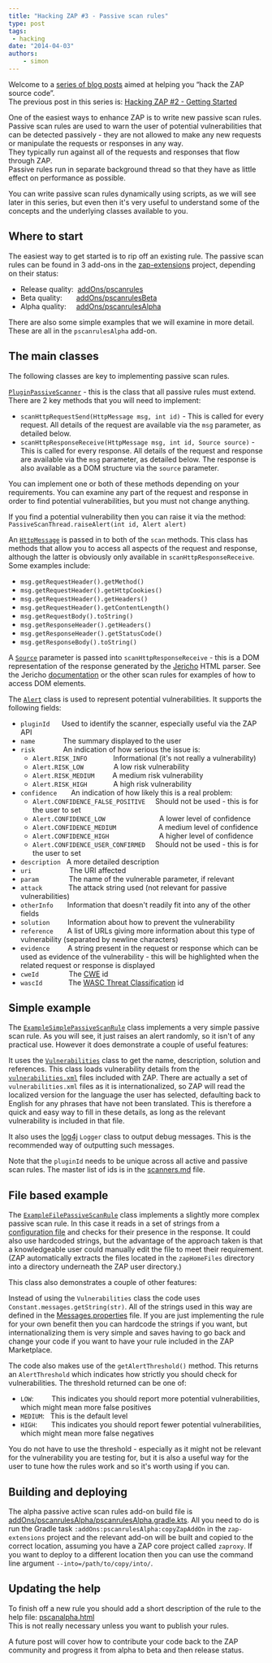 ```yaml
---
title: "Hacking ZAP #3 - Passive scan rules"
type: post
tags:
 - hacking
date: "2014-04-03"
authors:
    - simon
---
```

Welcome to a [series of blog posts](https://github.com/zaproxy/zaproxy/wiki/Development#hacking-zap) aimed at helping you “hack the ZAP source
code”.  
The previous post in this series is: [Hacking ZAP #2 - Getting Started](/blog/2014-03-20-hacking-zap-2-getting-started/)  
  
One of the easiest ways to enhance ZAP is to write new passive scan rules.  
Passive scan rules are used to warn the user of potential vulnerabilities that can be detected passively - they are not allowed to make any new
requests or manipulate the requests or responses in any way.  
They typically run against all of the requests and responses that flow through ZAP.  
Passive rules run in separate background thread so that they have as little effect on performance as possible.  
  
You can write passive scan rules dynamically using scripts, as we will see later in this series, but even then it's very useful to understand
some of the concepts and the underlying classes available to you.  

##  Where to start

The easiest way to get started is to rip off an existing rule. The passive scan rules can be found in 3 add-ons in the
[zap-extensions](https://github.com/zaproxy/zap-extensions/) project, depending on their status:  

  * Release quality:  [addOns/pscanrules](https://github.com/zaproxy/zap-extensions/tree/master/addOns/pscanrules/src/main/java/org/zaproxy/zap/extension/pscanrules)
  * Beta quality:       [addOns/pscanrulesBeta](https://github.com/zaproxy/zap-extensions/tree/master/addOns/pscanrulesBeta/src/main/java/org/zaproxy/zap/extension/pscanrulesBeta)
  * Alpha quality:     [addOns/pscanrulesAlpha](https://github.com/zaproxy/zap-extensions/tree/master/addOns/pscanrulesAlpha/src/main/java/org/zaproxy/zap/extension/pscanrulesAlpha)

There are also some simple examples that we will examine in more detail. These are all in the `pscanrulesAlpha` add-on.  

##  The main classes

The following classes are key to implementing passive scan rules.  
  
[`PluginPassiveScanner`](https://github.com/zaproxy/zaproxy/blob/main/zap/src/main/java/org/zaproxy/zap/extension/pscan/PluginPassiveScanner.java) - this is
the class that all passive rules must extend. There are 2 key methods that you will need to implement:
 - `scanHttpRequestSend(HttpMessage msg, int id)` - This is called for every request. All details of the request are available via the
`msg` parameter, as detailed below.  
 - `scanHttpResponseReceive(HttpMessage msg, int id, Source source)` - This is called for every response. All details of the request and
response are available via the `msg` parameter, as detailed below. The response is also available as a DOM structure via the `source` parameter.

You can implement one or both of these methods depending on your requirements. You can examine any part of the request and response in order to
find potential vulnerabilities, but you must not change anything.  
  
If you find a potential vulnerability then you can raise it via the method: `PassiveScanThread.raiseAlert(int id, Alert alert)`  
  
An [`HttpMessage`](https://github.com/zaproxy/zaproxy/blob/main/zap/src/main/java/org/parosproxy/paros/network/HttpMessage.java) is passed in to both of the
`scan` methods. This class has methods that allow you to access all aspects of the request and response, although the latter is obviously only
available in `scanHttpResponseReceive`. Some examples include:

  * `msg.getRequestHeader().getMethod()`
  * `msg.getRequestHeader().getHttpCookies()`
  * `msg.getRequestHeader().getHeaders()`
  * `msg.getRequestHeader().getContentLength()`
  * `msg.getRequestBody().toString()`
  * `msg.getResponseHeader().getHeaders()`
  * `msg.getResponseHeader().getStatusCode()`
  * `msg.getResponseBody().toString()`

A [`Source`](http://jericho.htmlparser.net/docs/javadoc/net/htmlparser/jericho/Source.html) parameter is passed into `scanHttpResponseReceive` -
this is a DOM representation of the response generated by the [Jericho](http://jericho.htmlparser.net/) HTML parser. See the Jericho
[documentation](http://jericho.htmlparser.net/docs/javadoc/index.html) or the other scan rules for examples of how to access DOM elements.  
  
The [`Alert`](https://github.com/zaproxy/zaproxy/blob/main/zap/src/main/java/org/parosproxy/paros/core/scanner/Alert.java) class is used to represent
potential vulnerabilities. It supports the following fields:

  * `pluginId`      Used to identify the scanner, especially useful via the ZAP API 
  * `name`              The summary displayed to the user
  * `risk`              An indication of how serious the issue is:
    * `Alert.RISK_INFO`             Informational (it's not really a vulnerability)
    * `Alert.RISK_LOW`               A low risk vulnerability
    * `Alert.RISK_MEDIUM`         A medium risk vulnerability
    * `Alert.RISK_HIGH`             A high risk vulnerability
  * `confidence`       An indication of how likely this is a real problem:
    * `Alert.CONFIDENCE_FALSE_POSITIVE`     Should not be used - this is for the user to set
    * `Alert.CONFIDENCE_LOW`                           A lower level of confidence
    * `Alert.CONFIDENCE_MEDIUM`                     A medium level of confidence
    * `Alert.CONFIDENCE_HIGH`                         A higher level of confidence
    * `Alert.CONFIDENCE_USER_CONFIRMED`     Should not be used - this is for the user to set
  * `description`   A more detailed description
  * `uri`                   The URI affected
  * `param`               The name of the vulnerable parameter, if relevant
  * `attack`             The attack string used (not relevant for passive vulnerabilities)
  * `otherInfo`       Information that doesn't readily fit into any of the other fields
  * `solution`         Information about how to prevent the vulnerability
  * `reference`       A list of URLs giving more information about this type of vulnerability (separated by newline characters)
  * `evidence`         A string present in the request or response which can be used as evidence of the vulnerability - this will be highlighted when the related request or response is displayed
  * `cweId`               The [CWE](https://cwe.mitre.org/) id
  * `wascId`             The [WASC Threat Classification](http://www.webappsec.org/projects/threat/) id

##  Simple example

The [`ExampleSimplePassiveScanRule`](https://github.com/zaproxy/zap-extensions/blob/master/addOns/pscanrulesAlpha/src/main/java/org/zaproxy/zap/extension/pscanrulesAlpha/ExampleSimplePassiveScanRule.java) class implements a very simple passive
scan rule. As you will see, it just raises an alert randomly, so it isn't of any practical use. However it does demonstrate a couple of useful
features:  
  
It uses the [`Vulnerabilities`](https://github.com/zaproxy/zaproxy/blob/main/zap/src/main/java/org/zaproxy/zap/model/Vulnerabilities.java) class to get the
name, description, solution and references. This class loads vulnerability details from the
[`vulnerabilities.xml`](https://github.com/zaproxy/zaproxy/blob/main/zap/src/main/resources/org/zaproxy/zap/resources/vulnerabilities.xml) files included with ZAP. There are actually
a set of `vulnerabilities.xml` files as it is internationalized, so ZAP will read the localized version for the language the user has selected,
defaulting back to English for any phrases that have not been translated. This is therefore a quick and easy way to fill in these details, as
long as the relevant vulnerability is included in that file.  
  
It also uses the [log4j](https://logging.apache.org/log4j/) `Logger` class to output debug messages. This is the recommended way of outputting such
messages.  
  
Note that the `pluginId` needs to be unique across all active and passive scan rules. The master list of ids is in the
[scanners.md](https://github.com/zaproxy/zaproxy/blob/main/docs/scanners.md) file.

##  File based example

The [`ExampleFilePassiveScanRule`](https://github.com/zaproxy/zap-extensions/blob/master/addOns/pscanrulesAlpha/src/main/java/org/zaproxy/zap/extension/pscanrulesAlpha/ExampleFilePassiveScanRule.java) class implements a
slightly more complex passive scan rule. In this case it reads in a set of strings from a [configuration file](https://github.com/zaproxy/zap-extensions/blob/master/addOns/pscanrulesAlpha/src/main/zapHomeFiles/txt/example-pscan-file.txt) and checks for their presence in
the response. It could also use hardcoded strings, but the advantage of the approach taken is that a knowledgeable user could manually edit the
file to meet their requirement.  
(ZAP automatically extracts the files located in the `zapHomeFiles` directory into a directory underneath the ZAP user directory.)  
  
This class also demonstrates a couple of other features:  
  
Instead of using the `Vulnerabilities` class the code uses `Constant.messages.getString(str)`. All of the strings used in this way are defined in the
[Messages.properties](https://github.com/zaproxy/zap-extensions/tree/master/addOns/pscanrulesAlpha/src/main/resources/org/zaproxy/zap/extension/pscanrulesAlpha/resources/Messages.properties) file. If you are just implementing the rule
for your own benefit then you can hardcode the strings if you want, but internationalizing them is very simple and saves having to go back and
change your code if you want to have your rule included in the ZAP Marketplace.  
  
The code also makes use of the `getAlertThreshold()` method. This returns an `AlertThreshold` which indicates how strictly you should check for
vulnerabilities. The threshold returned can be one of:

  * `LOW`:         This indicates you should report more potential vulnerabilities, which might mean more false positives
  * `MEDIUM`:   This is the default level
  * `HIGH`:       This indicates you should report fewer potential vulnerabilities, which might mean more false negatives

You do not have to use the threshold - especially as it might not be relevant for the vulnerability you are testing for, but it is also a useful
way for the user to tune how the rules work and so it's worth using if you can.

##  Building and deploying

The alpha passive active scan rules add-on build file is [addOns/pscanrulesAlpha/pscanrulesAlpha.gradle.kts](https://github.com/zaproxy/zap-extensions/blob/master/addOns/pscanrulesAlpha/pscanrulesAlpha.gradle.kts). All you need to do is run the Gradle task `:addOns:pscanrulesAlpha:copyZapAddOn` in the `zap-extensions` project and the relevant add-on will be built and copied to the correct location, assuming you have a ZAP core project called `zaproxy`. If you want to deploy to a different location then you can use the command line argument `--into=/path/to/copy/into/`.  

##  Updating the help

To finish off a new rule you should add a short description of the rule to the help file: [pscanalpha.html](https://github.com/zaproxy/zap-extensions/tree/master/addOns/pscanrulesAlpha/src/main/javahelp/org/zaproxy/zap/extension/pscanrulesAlpha/resources/help/contents/pscanalpha.html)  
This is not really necessary unless you want to publish your rules.  
  
A future post will cover how to contribute your code back to the ZAP community and progress it from alpha to beta and then release status.  

